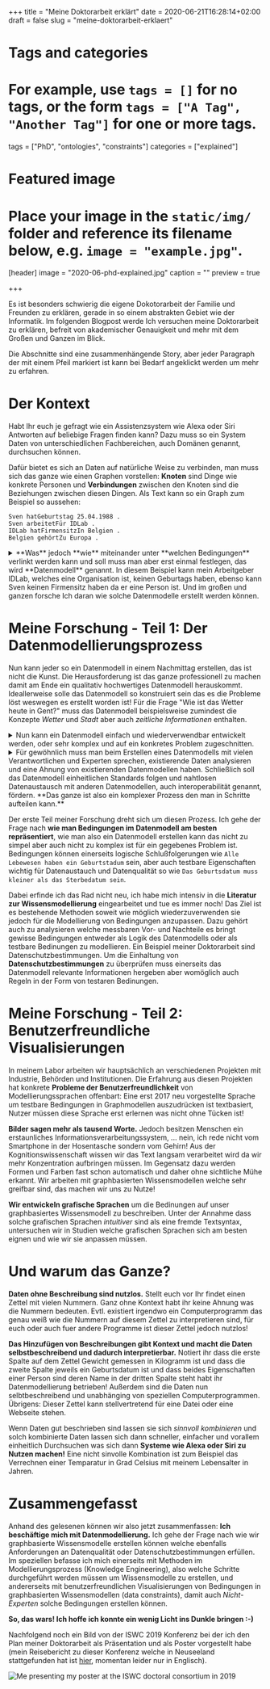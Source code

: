 +++
title = "Meine Doktorarbeit erklärt"
date = 2020-06-21T16:28:14+02:00
draft = false
slug = "meine-doktorarbeit-erklaert"

# Tags and categories
# For example, use `tags = []` for no tags, or the form `tags = ["A Tag", "Another Tag"]` for one or more tags.
tags = ["PhD", "ontologies", "constraints"]
categories = ["explained"]

# Featured image
# Place your image in the `static/img/` folder and reference its filename below, e.g. `image = "example.jpg"`.
[header]
image = "2020-06-phd-explained.jpg"
caption = ""
preview = true

+++

Es ist besonders schwierig die eigene Dokotorarbeit der Familie und Freunden zu erklären,
gerade in so einem abstrakten Gebiet wie der Informatik.
Im folgenden Blogpost werde Ich versuchen meine Doktorarbeit zu erklären,
befreit von akademischer Genauigkeit und mehr mit dem Großen und Ganzen im Blick.

<!--more-->

Die Abschnitte sind eine zusammenhängende Story,
aber jeder Paragraph der mit einem Pfeil markiert ist kann bei Bedarf angeklickt werden um mehr zu erfahren.

# Der Kontext
Habt Ihr euch je gefragt wie ein Assistenzsystem wie Alexa oder Siri
Antworten auf beliebige Fragen finden kann?
Dazu muss so ein System Daten von unterschiedlichen Fachbereichen,
auch Domänen genannt, durchsuchen können.

Dafür bietet es sich an Daten auf natürliche Weise zu verbinden,
man muss sich das ganze wie einen Graphen vorstellen:
**Knoten** sind Dinge wie konkrete Personen und **Verbindungen**
zwischen den Knoten sind die Beziehungen zwischen diesen Dingen.
Als Text kann so ein Graph zum Beispiel so aussehen: 

```
Sven hatGeburtstag 25.04.1988 .
Sven arbeitetFür IDLab .
IDLab hatFirmensitzIn Belgien .
Belgien gehörtZu Europa .
```

<details>
<summary>
**Was** jedoch **wie** miteinander unter **welchen Bedingungen** verlinkt werden kann und soll
muss man aber erst einmal festlegen, das wird **Datenmodell** genannt.
In diesem Beispiel kann mein Arbeitgeber IDLab, welches eine Organisation ist, keinen Geburtags haben,
ebenso kann Sven keinen Firmensitz haben da er eine Person ist.
Und im großen und ganzen forsche Ich daran wie solche Datenmodelle erstellt werden können.
</summary>
Datenmodellierung ist nichts neues, anstatt jedoch wie bisher Daten nur für
eine einzelne Datenbank oder ein einzelnes Computerprogramm zu Erstellen
machen wir uns Das World Wide Web zu nutze.
Jedes Konzept und jede Beziehung, so wie `Person` und `hatFirmensitzIn`
aber auch konkrete Daten selbst, so wie `Sven` oder `Belgien`
bekommen eine eigene Webadresse.
Damit sind sie global eindeutig identifizierbar und sowohl Computerprogramme
wie auch Benutzer können das Konzept oder die Information nachschlagen!
Das kann dann so wie auf der folgenden Seite aussehen: https://sven-lieber.org/profile
</details>

# Meine Forschung - Teil 1: Der Datenmodellierungsprozess

Nun kann jeder so ein Datenmodell in einem Nachmittag erstellen,
das ist nicht die Kunst.
Die Herausforderung ist das ganze professionell zu machen
damit am Ende ein qualitativ hochwertiges Datenmodell herauskommt.
Ideallerweise solle das Datenmodell so konstruiert sein
das es die Probleme löst weswegen es erstellt worden ist!
Für die Frage "Wie ist das Wetter heute in Gent?"
muss das Datenmodell beispielsweise zumindest
die Konzepte *Wetter* und *Stadt* aber auch *zeitliche Informationen* enthalten.

<details>
<summary>
Nun kann ein Datenmodell einfach und wiederverwendbar entwickelt werden,
oder sehr komplex und auf ein konkretes Problem zugeschnitten.
</summary>
Ein Beispiel für ein einfaches und wiederverwendbares Datenmodell ist das folgende.
Wenn Ihr irgend ein Geschäft googelt zeigt euch Google rechts in einer
Infobox zum Beispiel Öffnungszeiten oder das Gründungsjahr des Geschäfts.
Das kann unter anderem gemacht werden weil die Webseitenbetreiber
ein standardisiertes Datenmodell verwendet haben um Informationen
in Ihrer Webseite zu kennzeichnen.
Dafür wird nicht viel Genauigkeit verlangt da die Information hauptsächlich
menschlichen Nutzern angezeigt wird.
Im Gegensatz dazu werden in der *Biomedizin* sehr komplexe Datenmodelle
verwendet welche logischen Regeln folgen.
Diese sind so präzise das selbst Computerprogramme sie "verstehen können"
</details>

<details>
<summary>
Für gewöhnlich muss man beim Erstellen eines Datenmodells mit
vielen Verantwortlichen und Experten sprechen,
existierende Daten analysieren und eine Ahnung von existierenden
Datenmodellen haben.
Schließlich soll das Datenmodell einheitlichen Standards folgen
und nahtlosen Datenaustausch mit anderen Datenmodellen, auch interoperabilität genannt, fördern.
**Das ganze ist also ein komplexer Prozess den man in Schritte
aufteilen kann.**
</summary>
Das ist übrigens auch in der professionellen Softwareentwicklung,
dem Software Engineering so.
Eine ingenieursmäßige Herangehensweise in Form von meßbaren und
optimierbaren Prozessen unterscheidet Software Engineering
vom simplen Akt der *Programmierung*.
</details>

Der erste Teil meiner Forschung dreht sich um diesen Prozess.
Ich gehe der Frage nach **wie man Bedingungen im Datenmodell am besten
repräsentiert**, wie man also ein Datenmodell erstellen kann das
nicht zu simpel aber auch nicht zu komplex ist für ein gegebenes Problem ist.
Bedingungen können einerseits logische Schlußfolgerungen wie `Alle Lebewesen haben ein Geburtstadum` sein,
aber auch testbare Eigenschaften wichtig für Datenaustauch und Datenqualität so wie `Das Geburtsdatum muss kleiner als das Sterbedatum sein`.

Dabei erfinde ich das Rad nicht neu,
ich habe mich intensiv in die **Literatur zur Wissensmodellierung** eingearbeitet und tue es immer noch!
Das Ziel ist es bestehende Methoden soweit wie möglich wiederzuverwenden
sie jedoch für die Modellierung von Bedingungen anzupassen.
Dazu gehört auch zu analysieren welche messbaren Vor- und Nachteile es bringt
gewisse Bedingungen entweder als Logik des Datenmodells oder als testbare Bedinungen zu modellieren.
Ein Beispiel meiner Doktorarbeit sind Datenschutzbestimmungen.
Um die Einhaltung von **Datenschutzbestimmungen** zu überprüfen muss einerseits
das Datenmodell relevante Informationen hergeben aber womöglich auch
Regeln in der Form von testaren Bedinungen.

# Meine Forschung - Teil 2: Benutzerfreundliche Visualisierungen

In meinem Labor arbeiten wir hauptsächlich an verschiedenen Projekten mit Industrie, Behörden und Institutionen.
Die Erfahrung aus diesen Projekten hat konkrete **Probleme der Benutzerfreundlichkeit** von Modellierungssprachen offenbart:
Eine erst 2017 neu vorgestellte Sprache um testbare Bedingungen in Graphmodellen auszudrücken ist textbasiert,
Nutzer müssen diese Sprache erst erlernen was nicht ohne Tücken ist!

**Bilder sagen mehr als tausend Worte.**
Jedoch besitzen Menschen ein erstaunliches Informationsverarbeitungssystem, ...
nein, ich rede nicht vom Smartphone in der Hosentasche sondern vom Gehirn!
Aus der Kognitionswissenschaft wissen wir das Text langsam verarbeitet wird da wir mehr Konzentration aufbringen müssen.
Im Gegensatz dazu werden Formen und Farben fast schon automatisch und daher ohne sichtliche Mühe erkannt.
Wir arbeiten mit graphbasierten Wissensmodellen welche sehr greifbar sind, das machen wir uns zu Nutze!

**Wir entwickeln grafische Sprachen** um die Bedinungen auf unser graphbasiertes Wissensmodell zu beschreiben.
Unter der Annahme dass solche grafischen Sprachen *intuitiver* sind als eine fremde Textsyntax,
untersuchen wir in Studien welche grafischen Sprachen sich am besten eignen und
wie wir sie anpassen müssen.

# Und warum das Ganze?

**Daten ohne Beschreibung sind nutzlos.**
Stellt euch vor Ihr findet einen Zettel mit vielen Nummern.
Ganz ohne Kontext habt ihr keine Ahnung was die Nummern bedeuten.
Evtl. existiert irgendwo ein Computerprogramm das genau
weiß wie die Nummern auf diesem Zettel zu interpretieren sind,
für euch oder auch fuer andere Programme ist dieser Zettel jedoch nutzlos!

**Das Hinzufügen von Beschreibungen gibt Kontext und macht die Daten selbstbeschreibend
und dadurch interpretierbar.**
Notiert ihr dass die erste Spalte auf dem Zettel Gewicht gemessen in Kilogramm ist
und dass die zweite Spalte jeweils ein Geburtsdatum ist
und dass beides Eigenschaften einer Person sind deren Name
in der dritten Spalte steht habt ihr Datenmodellierung betrieben!
Außerdem sind die Daten nun selbtbeschreibend und unabhänging von
speziellen Computerprogrammen.
Übrigens: Dieser Zettel kann stellvertretend für eine Datei oder eine Webseite stehen.

Wenn Daten gut beschrieben sind lassen sie sich *sinnvoll kombinieren*
und solch kombinierte Daten lassen sich dann schneller, einfacher
und vorallem einheitlich Durchsuchen was sich dann **Systeme wie Alexa oder Siri zu Nutzen machen!**
Eine nicht sinvolle Kombination ist zum Beispiel das Verrechnen
einer Temparatur in Grad Celsius mit meinem Lebensalter in Jahren.

# Zusammengefasst

Anhand des gelesenen können wir also jetzt zusammenfassen:
**Ich beschäftige mich mit Datenmodellierung.**
Ich gehe der Frage nach
wie wir graphbasierte Wissensmodelle erstellen können welche 
ebenfalls Anforderungen an Datenqualität oder Datenschutzbestimmungen erfüllen.
Im speziellen befasse ich mich einerseits mit Methoden im Modellierungsprozess (Knowledge Engineering),
also welche Schritte durchgeführt werden müssen um Wissensmodelle zu erstellen,
und andererseits mit benutzerfreundlichen Visualisierungen von Bedingungen in graphbasierten Wissensmodellen (data constraints),
damit auch *Nicht-Experten* solche Bedingungen erstellen können.

**So, das wars!
Ich hoffe ich konnte ein wenig Licht ins Dunkle bringen :-)**

Nachfolgend noch ein Bild von der ISWC 2019 Konferenz
bei der ich den Plan meiner Doktorarbeit als Präsentation und als Poster
vorgestellt habe (mein Reisebericht zu dieser Konferenz welche in Neuseeland stattgefunden hat ist [hier](https://sven-lieber.org/en/2019/11/05/iswc-2019/), momentan leider nur in Englisch).

![Me presenting my poster at the ISWC doctoral consortium in 2019](/img/2019-11-05-iswc-poster-sven.jpg)
